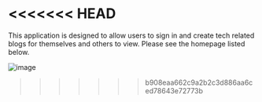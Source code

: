 <<<<<<< HEAD
=======
This application is designed to allow users to sign in and create tech related blogs for themselves and others to view. Please see the homepage listed below.

![image](https://user-images.githubusercontent.com/84113171/131905060-d2196220-f9d0-46fb-86ef-76d4855ed7d4.png)
>>>>>>> b908eaa662c9a2b2c3d886aa6ced78643e72773b
